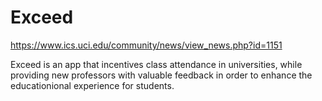 # Exceed

https://www.ics.uci.edu/community/news/view_news.php?id=1151

Exceed is an app that incentives class attendance in universities, while providing new professors with valuable feedback in order to enhance the educationional experience for students. 
